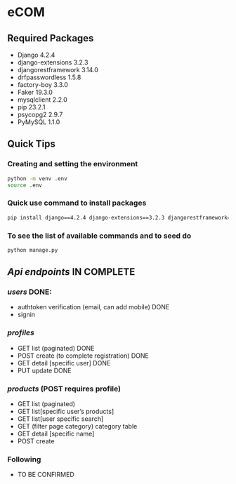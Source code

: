 # eCOM

## Required Packages

- Django 4.2.4
- django-extensions 3.2.3
- djangorestframework 3.14.0
- drfpasswordless 1.5.8
- factory-boy 3.3.0
- Faker 19.3.0
- mysqlclient 2.2.0
- pip 23.2.1
- psycopg2 2.9.7
- PyMySQL 1.1.0

## Quick Tips

### Creating and setting the environment

```bash
python -m venv .env
source .env
```

### Quick use command to install packages

```bash
pip install django==4.2.4 django-extensions==3.2.3 djangorestframework==3.14.0 drfpasswordless==1.5.8 factory-boy==3.3.0 Faker==19.3.0 mysqlclient==2.2.0 pyMySQL==1.1.0

```

### To see the list of available commands and to seed do

```bash
python manage.py
```

## _Api endpoints_ IN COMPLETE

### _users_ DONE:

- authtoken verification (email, can add mobile) DONE
- signin

### _profiles_

- GET list (paginated) DONE
- POST create (to complete registration) DONE
- GET detail [specific user] DONE
- PUT update DONE

### _products_ (POST requires profile)

- GET list (paginated)
- GET list[specific user’s products]
- GET list[user specific search]
- GET (filter page category) category table
- GET detail [specific name]
- POST create

### Following

- TO BE CONFIRMED
